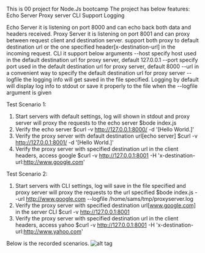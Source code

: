 This is 00 project for Node.Js bootcamp
The project has below features:
  Echo Server
  Proxy server
  CLI Support
  Logging

Echo Server
  it is listening on port 8000 and can echo back both data and headers received.
Proxy Server
  it is listening on port 8001 and can proxy between request client and destination server.
  support both proxy to default destination url or the one specified header[x-destination-url] in the incoming request.
CLI
  it support below arguments
  --host specify host used in the default destination url for proxy server, default 127.0.0.1
  --port specify port used in the default destination url for proxy server, default 8000
  --url  in a convenient way to specify the default destination url for proxy server
  --logfile the logging info will get saved in the file specified.
Logging
  by default will display log info to stdout
  or save it properly to the file when the --logfile argument is given

Test Scenario 1:
1.  Start servers with default settings, log will shown in stdout and proxy server will proxy the requests to the echo server
    $bode index.js
2.  Verify the echo server
    $curl -v http://127.0.0.1:8000/ -d '[Hello World.]'
3.  Verify the proxy server with default destination url[echo server]
    $curl -v http://127.0.0.1:8001/ -d '[Hello World.]'
4.  Verify the proxy server with specified destination url in the client headers, access google
    $curl -v http://127.0.0.1:8001 -H 'x-destination-url:http://www.google.com'

Test Scenario 2:
1.  Start servers with CLI settings, log will save in the file specified and proxy server will proxy the requests to the url specified
    $bode index.js --url http://www.google.com --logfile /home/sams/tmp/proxyserver.log
2.  Verify the proxy server with specified destination url[www.google.com] in the server CLI
    $curl -v http://127.0.0.1:8001
3.  Verify the proxy server with specified destination url in the client headers, access yahoo
    $curl -v http://127.0.0.1:8001 -H 'x-destination-url:http://www.yahoo.com'

Below is the recorded scenarios.
![alt tag](/TestScenarios.GIF)

